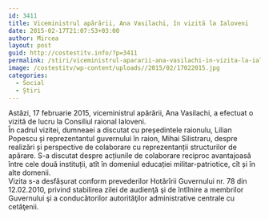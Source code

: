 ```yaml
---
id: 3411
title: Viceministrul apărării, Ana Vasilachi, în vizită la Ialoveni
date: 2015-02-17T21:07:53+03:00
author: Mircea
layout: post
guid: http://costestitv.info/?p=3411
permalink: /stiri/viceministrul-apararii-ana-vasilachi-in-vizita-la-ialoveni/
image: /costestitv/wp-content/uploads//2015/02/17022015.jpg
categories:
  - Social
  - Știri
---
```

<div>
  Astăzi, 17 februarie 2015, viceministrul apărării, Ana Vasilachi, a efectuat o vizită de lucru la Consiliul raional Ialoveni.
</div>

<!--more-->

<div>
  În cadrul vizitei, dumneaei a discutat cu președintele raionulu, Lilian Popescu și reprezentantul guvernului în raion, Mihai Silistraru, despre realizări și perspective de colaborare cu reprezentanții structurilor de apărare. S-a discutat despre acțiunile de colaborare reciproc avantajoasă între cele două instituții, atît în domeniul educației militar-patriotice, cît și în alte domenii.
</div>

<div>
  Vizita s-a desfășurat conform prevederilor Hotărîrii Guvernului nr. 78 din 12.02.2010, privind stabilirea zilei de audienţă şi de întîlnire a membrilor Guvernului şi a conducătorilor autorităţilor administrative centrale cu cetăţenii.
</div>